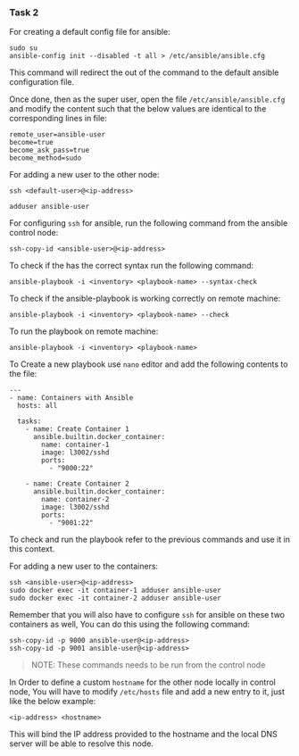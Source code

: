### Task 2

For creating a default config file for ansible:

```
sudo su
ansible-config init --disabled -t all > /etc/ansible/ansible.cfg
```

This command will redirect the out of the command to the default ansible configuration file.

Once done, then as the super user, open the file `/etc/ansible/ansible.cfg` and modify the content such that the below values are identical to the corresponding lines in file:

```
remote_user=ansible-user
become=true
become_ask_pass=true
become_method=sudo
```

For adding a new user to the other node:

```
ssh <default-user>@<ip-address>

adduser ansible-user
```

For configuring `ssh` for ansible, run the following command from the ansible control node:

```
ssh-copy-id <ansible-user>@<ip-address>
```

To check if the has the correct syntax run the following command:

`ansible-playbook -i <inventory> <playbook-name> --syntax-check`

To check if the ansible-playbook is working correctly on remote machine:

`ansible-playbook -i <inventory> <playbook-name> --check`

To run the playbook on remote machine:

`ansible-playbook -i <inventory> <playbook-name>`


To Create a new playbook use `nano` editor and add the following contents to the file:

```
---
- name: Containers with Ansible
  hosts: all

  tasks:
    - name: Create Container 1
      ansible.builtin.docker_container:
        name: container-1
        image: l3002/sshd
        ports:
          - "9000:22"

    - name: Create Container 2
      ansible.builtin.docker_container:
        name: container-2
        image: l3002/sshd
        ports:
          - "9001:22"
```

To check and run the playbook refer to the previous commands and use it in this context.

For adding a new user to the containers:

```
ssh <ansible-user>@<ip-address>
sudo docker exec -it container-1 adduser ansible-user
sudo docker exec -it container-2 adduser ansible-user
```

Remember that you will also have to configure `ssh` for ansible on these two containers as well, You can do this using the following command:

```
ssh-copy-id -p 9000 ansible-user@<ip-address>
ssh-copy-id -p 9001 ansible-user@<ip-address>
```

> NOTE: These commands needs to be run from the control node

In Order to define a custom `hostname` for the other node locally in control node, You will have to modify `/etc/hosts` file and add a new entry to it, just like the below example:

```
<ip-address> <hostname>
```

This will bind the IP address provided to the hostname and the local DNS server will be able to resolve this node.
